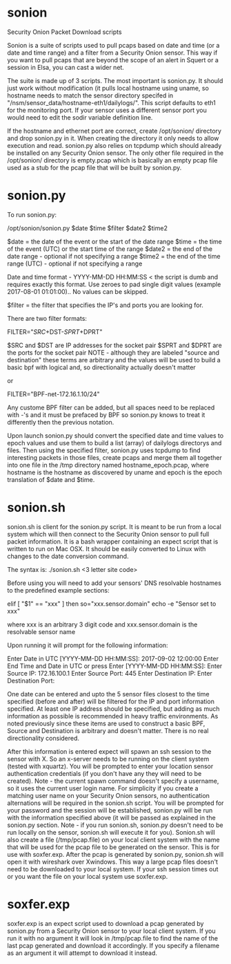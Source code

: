# sonion
Security Onion Packet Download scripts

Sonion is a suite of scripts used to pull pcaps based on date and time (or a date and time range) and a filter from a Security Onion sensor.  This way if you want to pull pcaps that are beyond the scope of an alert in Squert or a session in Elsa, you can cast a wider net.

The suite is made up of 3 scripts.  The most important is sonion.py.  It should just work without modification (it pulls local hostname using uname, so hostname needs to match the sensor directory specifed in "/nsm/sensor_data/hostname-eth1/dailylogs/".  This script defaults to eth1 for the monitoring port. If your sensor uses a different sensor port you would need to edit the sodir variable definition line.

If the hostname and ethernet port are correct, create /opt/sonion/ directory and drop sonion.py in it. When creating the directory it only needs to allow execution and read. sonion.py also relies on tcpdump which should already be installed on any Security Onion sensor. The only other file required in the /opt/sonion/ directory is empty.pcap which is basically an empty pcap file used as a stub for the pcap file that will be built by sonion.py.

# sonion.py

To run sonion.py:

/opt/sonion/sonion.py $date $time $filter $date2 $time2

$date = the date of the event or the start of the date range
$time = the time of the event (UTC) or the start time of the range
$date2 = the end of the date range - optional if not specifying a range
$time2 = the end of the time range (UTC) - optional if not specifying a range

Date and time format - YYYY-MM-DD HH:MM:SS  < the script is dumb and requires exactly this format.  Use zeroes to pad single digit values (example 2017-08-01 01:01:00)..  No values can be skipped.

$filter = the filter that specifies the IP's and ports you are looking for.  

There are two filter formats:

FILTER="$SRC+$DST-$SPRT+$DPRT"

$SRC and $DST are IP addresses for the socket pair
$SPRT and $DPRT are the ports for the socket pair
NOTE - although they are labeled "source and destination" these terms are arbitrary and the values will be used to build a basic bpf with logical and, so directionality actually doesn't matter

or

FILTER="BPF-net-172.16.1.10/24"

Any custome BPF filter can be added, but all spaces need to be replaced with -'s and it must be prefaced by BPF so sonion.py knows to treat it differently then the previous notation.

Upon launch sonion.py should convert the specified date and time values to epoch values and use them to build a list (array) of dailylogs directorys and files.  Then using the specified filter, sonion.py uses tcpdump to find interesting packets in those files, create pcaps and merge them all together into one file in the /tmp directory named hostname_epoch.pcap, where hostname is the hostname as discovered by uname and epoch is the epoch translation of $date and $time. 

# sonion.sh

sonion.sh is client for the sonion.py script.  It is meant to be run from a local system which will then connect to the Security Onion sensor to pull full packet information.  It is a bash wrapper containing an expect script that is written to run on Mac OSX.  It should be easily converted to Linux with changes to the date conversion command.  

The syntax is: ./sonion.sh <3 letter site code>

Before using you will need to add your sensors' DNS resolvable hostnames to the predefined example sections:

elif [ "$1" == "xxx" ]
then
    so="xxx.sensor.domain"
    echo -e "Sensor set to xxx"
    
where xxx is an arbitrary 3 digit code and xxx.sensor.domain is the resolvable sensor name

Upon running it will prompt for the following information:

Enter Date in UTC [YYYY-MM-DD HH:MM:SS]: 2017-09-02 12:00:00
Enter End Time and Date in UTC or press Enter  [YYYY-MM-DD HH:MM:SS]:
Enter Source IP: 172.16.100.1
Enter Source Port: 445
Enter Destination IP:
Enter Destination Port:

One date can be entered and upto the 5 sensor files closest to the time specified (before and after) will be filtered for the IP and port information specified.  At least one IP address should be specified, but adding as much information as possible is recommended in heavy traffic environments.  As noted previously since these items are used to construct a basic BPF, Source and Destination is arbitrary and doesn't matter.  There is no real directionality considered.  

After this information is entered expect will spawn an ssh session to the sensor with X.  So an x-server needs to be running on the client system (tested with xquartz).  You will be prompted to enter your location sensor authentication credentials (if you don't have any they will need to be created).  Note - the current spawn command doesn't specify a username, so it uses the current user login name. For simplicity if you create a matching user name on your Security Onion sensors, no authentication alternations will be required in the sonion.sh script.  You will be prompted for your password and the session will be established, sonion.py will be run with the information specified above (it will be passed as explained in the sonion.py section.  Note - if you run sonion.sh, sonion.py doesn't need to be run locally on the sensor, sonion.sh will execute it for you).  Sonion.sh will also create a file (/tmp/pcap.file) on your local client system with the name that will be used for the pcap file to be generated on the sensor.  This is for use with soxfer.exp.  After the pcap is generated by sonion.py, sonion.sh will open it with wireshark over Xwindows. This way a large pcap files doesn't need to be downloaded to your local system.  If your ssh session times out or you want the file on your local system use soxfer.exp. 

# soxfer.exp 

soxfer.exp is an expect script used to download a pcap generated by sonion.py from a Security Onion sensor to your local client system.  If you run it with no argument it will look in /tmp/pcap.file to find the name of the last pcap generated and download it accordingly. If you specify a filename as an argument it will attempt to download it instead.  


